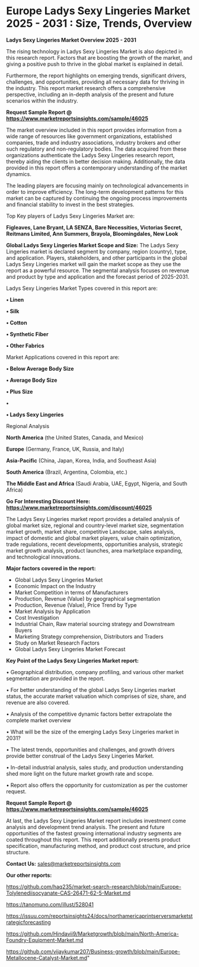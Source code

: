 # Europe Ladys Sexy Lingeries Market 2025 - 2031 : Size, Trends, Overview

<Strong> Ladys Sexy Lingeries Market Overview 2025 - 2031</strong>

The rising technology in Ladys Sexy Lingeries Market is also depicted in this research report. Factors that are boosting the growth of the market, and giving a positive push to thrive in the global market is explained in detail.

Furthermore, the report highlights on emerging trends, significant drivers, challenges, and opportunities, providing all necessary data for thriving in the industry. This report market research offers a comprehensive perspective, including an in-depth analysis of the present and future scenarios within the industry.

<strong>Request Sample Report @ <a href=https://www.marketreportsinsights.com/sample/46025>https://www.marketreportsinsights.com/sample/46025</a></strong>

The market overview included in this report provides information from a wide range of resources like government organizations, established companies, trade and industry associations, industry brokers and other such regulatory and non-regulatory bodies. The data acquired from these organizations authenticate the Ladys Sexy Lingeries research report, thereby aiding the clients in better decision making. Additionally, the data provided in this report offers a contemporary understanding of the market dynamics.

The leading players are focusing mainly on technological advancements in order to improve efficiency. The long-term development patterns for this market can be captured by continuing the ongoing process improvements and financial stability to invest in the best strategies.

Top Key players of Ladys Sexy Lingeries Market are:

<strong>Figleaves, Lane Bryant, LA SENZA, Bare Necessities, Victorias Secret, Reitmans Limited, Ann Summers, Brayola, Bloomingdales, New Look</strong>

<strong><b>Global Ladys Sexy Lingeries Market Scope and Size:</b></strong>
The Ladys Sexy Lingeries market is declared segment by company, region (country), type, and application. Players, stakeholders, and other participants in the global Ladys Sexy Lingeries market will gain the market scope as they use the report as a powerful resource. The segmental analysis focuses on revenue and product by type and application and the forecast period of 2025-2031.

Ladys Sexy Lingeries Market Types covered in this report are:

<strong>•  Linen

•  Silk

•  Cotton

•  Synthetic Fiber

•  Other Fabrics</strong>

Market Applications covered in this report are:

<strong>•  Below Average Body Size

•  Average Body Size

•  Plus Size

•  

•  Ladys Sexy Lingeries</strong> 

Regional Analysis

<strong>North America</strong> (the United States, Canada, and Mexico)

<strong>Europe</strong> (Germany, France, UK, Russia, and Italy)

<strong>Asia-Pacific</strong> (China, Japan, Korea, India, and Southeast Asia)

<strong>South America</strong> (Brazil, Argentina, Colombia, etc.)

<strong>The Middle East and Africa</strong> (Saudi Arabia, UAE, Egypt, Nigeria, and South Africa)

<strong>Go For Interesting Discount Here: <a href=https://www.marketreportsinsights.com/discount/46025>https://www.marketreportsinsights.com/discount/46025</a></strong>

The Ladys Sexy Lingeries market report provides a detailed analysis of global market size, regional and country-level market size, segmentation market growth, market share, competitive Landscape, sales analysis, impact of domestic and global market players, value chain optimization, trade regulations, recent developments, opportunities analysis, strategic market growth analysis, product launches, area marketplace expanding, and technological innovations.

<strong><b>Major factors covered in the report:</b></strong>
<ul>
  <li>Global Ladys Sexy Lingeries Market </li>
  <li>Economic Impact on the Industry</li>
  <li>Market Competition in terms of Manufacturers</li>
  <li>Production, Revenue (Value) by geographical segmentation</li>
  <li>Production, Revenue (Value), Price Trend by Type</li>
  <li>Market Analysis by Application</li>
  <li>Cost Investigation</li>
  <li>Industrial Chain, Raw material sourcing strategy and Downstream Buyers</li>
  <li>Marketing Strategy comprehension, Distributors and Traders</li>
  <li>Study on Market Research Factors</li>
  <li>Global Ladys Sexy Lingeries Market Forecast</li>
</ul>

<strong><b>Key Point of the Ladys Sexy Lingeries Market report:</b></strong>

• Geographical distribution, company profiling, and various other market segmentation are provided in the report.

• For better understanding of the global Ladys Sexy Lingeries market status, the accurate market valuation which comprises of size, share, and revenue are also covered.

• Analysis of the competitive dynamic factors better extrapolate the complete market overview

• What will be the size of the emerging Ladys Sexy Lingeries market in 2031?

• The latest trends, opportunities and challenges, and growth drivers provide better construal of the Ladys Sexy Lingeries Market.

• In-detail industrial analysis, sales study, and production understanding shed more light on the future market growth rate and scope.

• Report also offers the opportunity for customization as per the customer request.

<strong>Request Sample Report @ <a href=https://www.marketreportsinsights.com/sample/46025>https://www.marketreportsinsights.com/sample/46025</a></strong>

At last, the Ladys Sexy Lingeries Market report includes investment come analysis and development trend analysis. The present and future opportunities of the fastest growing international industry segments are coated throughout this report. This report additionally presents product specification, manufacturing method, and product cost structure, and price structure.

<strong>Contact Us:</strong>
sales@marketreportsinsights.com

<strong>Our other reports:</strong>

<a href=https://github.com/haq235/market-search-research/blob/main/Europe-Tolylenediisocyanate-CAS-26471-62-5-Market.md>https://github.com/haq235/market-search-research/blob/main/Europe-Tolylenediisocyanate-CAS-26471-62-5-Market.md</a>

<a href=https://tanomuno.com/illust/528041>https://tanomuno.com/illust/528041</a>

<a href=https://issuu.com/reportsinsights24/docs/northamericaprintserversmarketstrategicforecasting>https://issuu.com/reportsinsights24/docs/northamericaprintserversmarketstrategicforecasting</a>

<a href=https://github.com/Hindavii9/Marketgrowth/blob/main/North-America-Foundry-Equipment-Market.md>https://github.com/Hindavii9/Marketgrowth/blob/main/North-America-Foundry-Equipment-Market.md</a>

<a href=https://github.com/vijaykumar207/Business-growth/blob/main/Europe-Metallocene-Catalyst-Market.md>https://github.com/vijaykumar207/Business-growth/blob/main/Europe-Metallocene-Catalyst-Market.md</a>"
